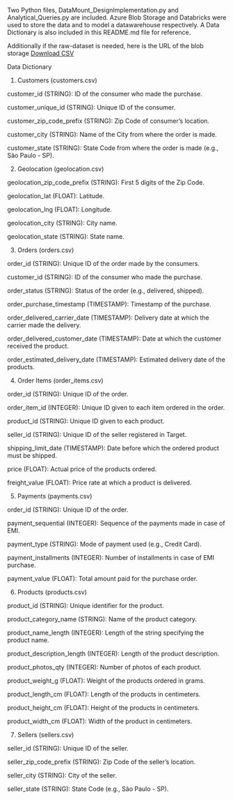 Two Python files, DataMount_DesignImplementation.py and Analytical_Queries.py are included.
Azure Blob Storage and Databricks were used to store the data and to model a datawarehouse respectively.
A Data Dictionary is also included in this README.md file for reference.

Additionally if the raw-dataset is needed, here is the URL of the blob storage
[Download CSV](https://ecommercetarget.blob.core.windows.net/ecommerce-data?sp=r&st=2025-03-14T21:54:28Z&se=2025-06-12T05:54:28Z&spr=https&sv=2024-11-04&sr=c&sig=lLw8%2B9JbWEXp4R8CjblO1i5ZdqH33sI4wpEW26010Rk%3D)


Data Dictionary


1. Customers (customers.csv)

customer_id (STRING): ID of the consumer who made the purchase.

customer_unique_id (STRING): Unique ID of the consumer.

customer_zip_code_prefix (STRING): Zip Code of consumer’s location.

customer_city (STRING): Name of the City from where the order is made.

customer_state (STRING): State Code from where the order is made (e.g., São Paulo - SP).



2. Geolocation (geolocation.csv)

geolocation_zip_code_prefix (STRING): First 5 digits of the Zip Code.

geolocation_lat (FLOAT): Latitude.

geolocation_lng (FLOAT): Longitude.

geolocation_city (STRING): City name.

geolocation_state (STRING): State name.



3. Orders (orders.csv)

order_id (STRING): Unique ID of the order made by the consumers.

customer_id (STRING): ID of the consumer who made the purchase.

order_status (STRING): Status of the order (e.g., delivered, shipped).

order_purchase_timestamp (TIMESTAMP): Timestamp of the purchase.

order_delivered_carrier_date (TIMESTAMP): Delivery date at which the carrier made the delivery.

order_delivered_customer_date (TIMESTAMP): Date at which the customer received the product.

order_estimated_delivery_date (TIMESTAMP): Estimated delivery date of the products.



4. Order Items (order_items.csv)

order_id (STRING): Unique ID of the order.

order_item_id (INTEGER): Unique ID given to each item ordered in the order.

product_id (STRING): Unique ID given to each product.

seller_id (STRING): Unique ID of the seller registered in Target.

shipping_limit_date (TIMESTAMP): Date before which the ordered product must be shipped.

price (FLOAT): Actual price of the products ordered.

freight_value (FLOAT): Price rate at which a product is delivered.



5. Payments (payments.csv)

order_id (STRING): Unique ID of the order.

payment_sequential (INTEGER): Sequence of the payments made in case of EMI.

payment_type (STRING): Mode of payment used (e.g., Credit Card).

payment_installments (INTEGER): Number of installments in case of EMI purchase.

payment_value (FLOAT): Total amount paid for the purchase order.



6. Products (products.csv)

product_id (STRING): Unique identifier for the product.

product_category_name (STRING): Name of the product category.

product_name_length (INTEGER): Length of the string specifying the product name.

product_description_length (INTEGER): Length of the product description.

product_photos_qty (INTEGER): Number of photos of each product.

product_weight_g (FLOAT): Weight of the products ordered in grams.

product_length_cm (FLOAT): Length of the products in centimeters.

product_height_cm (FLOAT): Height of the products in centimeters.

product_width_cm (FLOAT): Width of the product in centimeters.



7. Sellers (sellers.csv)

seller_id (STRING): Unique ID of the seller.

seller_zip_code_prefix (STRING): Zip Code of the seller’s location.

seller_city (STRING): City of the seller.

seller_state (STRING): State Code (e.g., São Paulo - SP).

